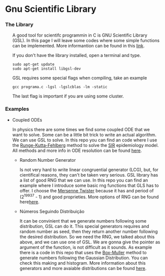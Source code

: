 # Gnu Scientific Library

<h3 id="intro">The Library</h3>
<ul><p>A good tool for scientifc programmin in C is GNU Scientific Library (GSL). In this page I will leave some codes where some simple functions can be implemented. More informantion can be found in this <a href="https://www.gnu.org/software/gsl/">link</a>.</p></ul>

<ul><p>If you don't have the library installed, open a terminal and type.</p></ul>

<ul><pre><code>sudo apt-get update
sudo apt-get install libgsl-dev</code></pre></ul>

<ul><p>GSL requires some special flags when compiling, take an example</p></ul>

<ul><pre><code>gcc programa.c -lgsl -lgslcblas -lm -static</code></pre></ul>

<ul><p>The last flag is important if you are using some cluster.</p></ul>

<h3 id="programas">Examples</h3>

<ul><li><p>Coupled ODEs</p></li></ul>
<ul><p>In physics there are some times we find some coupled ODE that we want to solve. Some can be a little bit trick to write an actual algorithm. We can use GSL to solve. In this repo you can find an code where I use the <a href="https://en.wikipedia.org/wiki/Runge%E2%80%93Kutta%E2%80%93Fehlberg_method">Runge-Kutta-Fehlberg</a> method to solve the <a href="https://en.wikipedia.org/wiki/Compartmental_models_in_epidemiology">SIR</a> epidemiology model. All methods and more info in ODE resolution can be found <a href="https://www.gnu.org/software/gsl/doc/html/ode-initval.html">here</a>.</p>
  
  
<ul><li><p>Random Number Generator</p></li></ul>
<ul><p>Is not very hard to write linear congruential generator (LCG), but, for cientifical reasons, they can't be taken very serious. GSL library has a list of good RNG that we can use. In this repo you can find an example where I introduce some basic rng functions that GLS has to offer. I choose the <a href="https://en.wikipedia.org/wiki/Mersenne_Twister">Mersenne Twister</a> because it has and period of (2<sup>19937</sup> - 1) and good proprieties. More options of RNG can be found here<a href="https://www.gnu.org/software/gsl/doc/html/rng.html">here</a>.</p></ul>

<ul><li><p>Números Seguindo Distribuição</p></li></ul>
<ul><p>It can be convinient that we generate numbers following some distribution, GSL can do it. This special generators requires and random number as seed, then they return another number following the desired distribution. So we need the RNG, we talked about this above, and we can use one of GSL. We are gonna give the pointer as argument of the function, is not difficult as it sounds. As example there is a code in this repo that uses the <a href="https://en.wikipedia.org/wiki/Box%E2%80%93Muller_transform">Box-Muller</a> method to generate numbers following the Gaussian Distribution. You can check this making and histogram. More information about this generators and more avaiable distributions can be found <a href="https://www.gnu.org/software/gsl/doc/html/randist.html">here</a>.</p></ul>

</ul>
